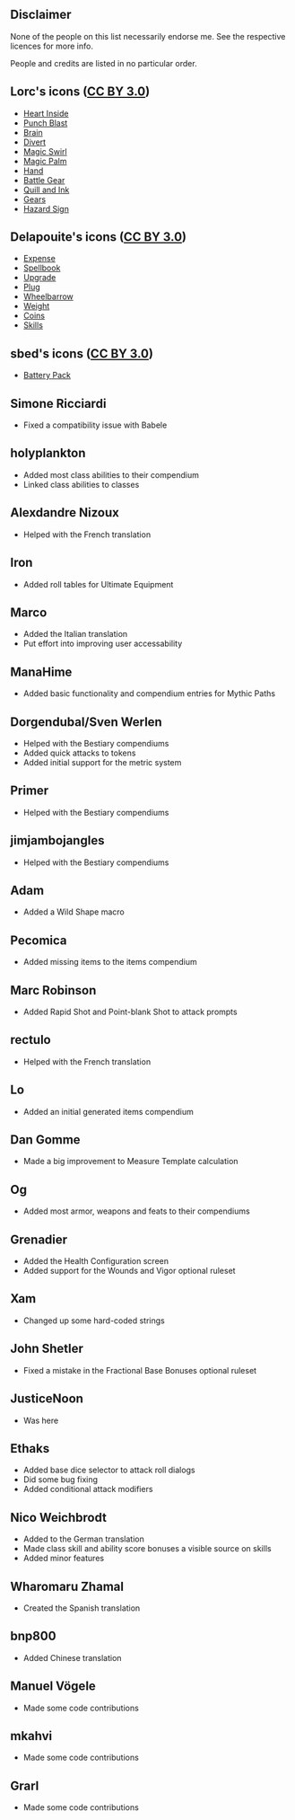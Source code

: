 ## Disclaimer

None of the people on this list necessarily endorse me. See the respective licences for more info.

People and credits are listed in no particular order.

## Lorc's icons ([CC BY 3.0](https://creativecommons.org/licenses/by/3.0/))

- [Heart Inside](https://game-icons.net/1x1/lorc/heart-inside.html)
- [Punch Blast](https://game-icons.net/1x1/lorc/punch-blast.html)
- [Brain](https://game-icons.net/1x1/lorc/brain.html)
- [Divert](https://game-icons.net/1x1/lorc/divert.html)
- [Magic Swirl](https://game-icons.net/1x1/lorc/magic-swirl.html)
- [Magic Palm](https://game-icons.net/1x1/lorc/magic-palm.html)
- [Hand](https://game-icons.net/1x1/lorc/hand.html)
- [Battle Gear](https://game-icons.net/1x1/lorc/battle-gear.html)
- [Quill and Ink](https://game-icons.net/1x1/lorc/quill-ink.html)
- [Gears](https://game-icons.net/1x1/lorc/gears.html)
- [Hazard Sign](https://game-icons.net/1x1/lorc/hazard-sign.html)

## Delapouite's icons ([CC BY 3.0](https://creativecommons.org/licenses/by/3.0/))

- [Expense](https://game-icons.net/1x1/delapouite/expense.html)
- [Spellbook](https://game-icons.net/1x1/delapouite/spell-book.html)
- [Upgrade](https://game-icons.net/1x1/delapouite/upgrade.html)
- [Plug](https://game-icons.net/1x1/delapouite/plug.html)
- [Wheelbarrow](https://game-icons.net/1x1/delapouite/wheelbarrow.html)
- [Weight](https://game-icons.net/1x1/delapouite/weight.html)
- [Coins](https://game-icons.net/1x1/delapouite/coins.html)
- [Skills](https://game-icons.net/1x1/delapouite/skills.html)

## sbed's icons ([CC BY 3.0](https://creativecommons.org/licenses/by/3.0/))

- [Battery Pack](https://game-icons.net/1x1/sbed/battery-pack.html)

## Simone Ricciardi

- Fixed a compatibility issue with Babele

## holyplankton

- Added most class abilities to their compendium
- Linked class abilities to classes

## Alexdandre Nizoux

- Helped with the French translation

## Iron

- Added roll tables for Ultimate Equipment

## Marco

- Added the Italian translation
- Put effort into improving user accessability

## ManaHime

- Added basic functionality and compendium entries for Mythic Paths

## Dorgendubal/Sven Werlen

- Helped with the Bestiary compendiums
- Added quick attacks to tokens
- Added initial support for the metric system

## Primer

- Helped with the Bestiary compendiums

## jimjambojangles

- Helped with the Bestiary compendiums

## Adam

- Added a Wild Shape macro

## Pecomica

- Added missing items to the items compendium

## Marc Robinson

- Added Rapid Shot and Point-blank Shot to attack prompts

## rectulo

- Helped with the French translation

## Lo

- Added an initial generated items compendium

## Dan Gomme

- Made a big improvement to Measure Template calculation

## Og

- Added most armor, weapons and feats to their compendiums

## Grenadier

- Added the Health Configuration screen
- Added support for the Wounds and Vigor optional ruleset

## Xam

- Changed up some hard-coded strings

## John Shetler

- Fixed a mistake in the Fractional Base Bonuses optional ruleset

## JusticeNoon

- Was here

## Ethaks

- Added base dice selector to attack roll dialogs
- Did some bug fixing
- Added conditional attack modifiers

## Nico Weichbrodt

- Added to the German translation
- Made class skill and ability score bonuses a visible source on skills
- Added minor features

## Wharomaru Zhamal

- Created the Spanish translation

## bnp800

- Added Chinese translation

## Manuel Vögele

- Made some code contributions

## mkahvi

- Made some code contributions

## Grarl

- Made some code contributions
